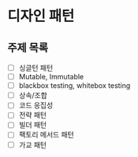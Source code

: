 # 디자인 패턴

## 주제 목록

- [ ] 싱글턴 패턴
- [ ] Mutable, Immutable
- [ ] blackbox testing, whitebox testing
- [ ] 상속/조합
- [ ] 코드 응집성
- [ ] 전략 패턴
- [ ] 빌더 패턴
- [ ] 팩토리 메서드 패턴
- [ ] 가교 패턴
